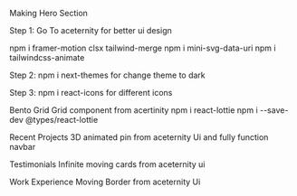 Making Hero Section

Step 1: Go To aceternity for better ui design

npm i framer-motion clsx tailwind-merge
npm i mini-svg-data-uri
npm i tailwindcss-animate

Step 2: npm i next-themes for change theme to dark

Step 3: npm i react-icons for different icons

Bento Grid
Grid component from acertinity
npm i react-lottie
npm i --save-dev @types/react-lottie

Recent Projects
3D animated pin from aceternity Ui and fully function navbar

Testimonials
Infinite moving cards from aceternity ui

Work Experience
Moving Border from aceternity Ui

